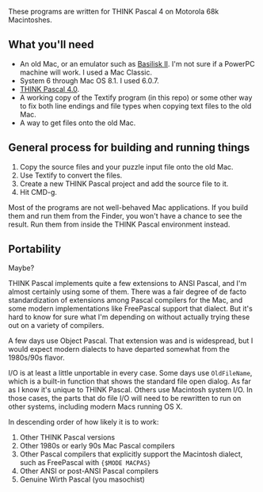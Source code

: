 These programs are written for THINK Pascal 4 on Motorola 68k Macintoshes.

## What you'll need

* An old Mac, or an emulator such as [Basilisk II](https://www.emaculation.com/doku.php/basilisk_ii).
  I'm not sure if a PowerPC machine will work. I used a Mac Classic.
* System 6 through Mac OS 8.1. I used 6.0.7.
* [THINK Pascal 4.0](https://www.macintoshrepository.org/1758-symantec-think-pascal-4-0).
* A working copy of the Textify program (in this repo) or some other way to
   fix both line endings and file types when copying text files to the old Mac.
* A way to get files onto the old Mac.

## General process for building and running things

1. Copy the source files and your puzzle input file onto the old Mac.
2. Use Textify to convert the files.
3. Create a new THINK Pascal project and add the source file to it.
4. Hit CMD-g.

Most of the programs are not well-behaved Mac applications. If you build them
and run them from the Finder, you won't have a chance to see the result. Run
them from inside the THINK Pascal environment instead.

## Portability

Maybe?

THINK Pascal implements quite a few extensions to ANSI Pascal, and I'm almost
certainly using some of them. There was a fair degree of de facto
standardization of extensions among Pascal compilers for the Mac, and some
modern implementations like FreePascal support that dialect. But it's hard to
know for sure what I'm depending on without actually trying these out on a 
variety of compilers.

A few days use Object Pascal. That extension was and is widespread, but I
would expect modern dialects to have departed somewhat from the 1980s/90s
flavor.

I/O is at least a little unportable in every case. Some days use `OldFileName`,
which is a built-in function that shows the standard file open dialog. As far
as I know it's unique to THINK Pascal. Others use Macintosh system I/O. In
those cases, the parts that do file I/O will need to be rewritten to run on
other systems, including modern Macs running OS X.

In descending order of how likely it is to work:
1. Other THINK Pascal versions
2. Other 1980s or early 90s Mac Pascal compilers
3. Other Pascal compilers that explicitly support the Macintosh dialect, such
   as FreePascal with `{$MODE MACPAS}`
4. Other ANSI or post-ANSI Pascal compilers
5. Genuine Wirth Pascal (you masochist)
